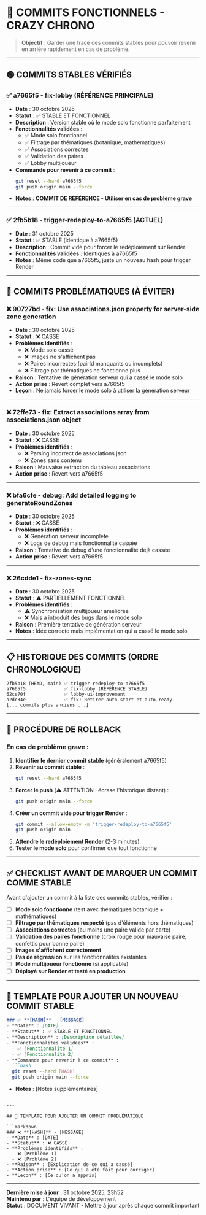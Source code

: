 # 📌 COMMITS FONCTIONNELS - CRAZY CHRONO

> **Objectif** : Garder une trace des commits stables pour pouvoir revenir en arrière rapidement en cas de problème.

---

## 🟢 COMMITS STABLES VÉRIFIÉS

### ✅ **a7665f5** - fix-lobby (RÉFÉRENCE PRINCIPALE)
- **Date** : 30 octobre 2025
- **Statut** : ✅ STABLE ET FONCTIONNEL
- **Description** : Version stable où le mode solo fonctionne parfaitement
- **Fonctionnalités validées** :
  - ✅ Mode solo fonctionnel
  - ✅ Filtrage par thématiques (botanique, mathématiques)
  - ✅ Associations correctes
  - ✅ Validation des paires
  - ✅ Lobby multijoueur
- **Commande pour revenir à ce commit** :
  ```bash
  git reset --hard a7665f5
  git push origin main --force
  ```
- **Notes** : **COMMIT DE RÉFÉRENCE - Utiliser en cas de problème grave**

---

### ✅ **2fb5b18** - trigger-redeploy-to-a7665f5 (ACTUEL)
- **Date** : 31 octobre 2025
- **Statut** : ✅ STABLE (identique à a7665f5)
- **Description** : Commit vide pour forcer le redéploiement sur Render
- **Fonctionnalités validées** : Identiques à a7665f5
- **Notes** : Même code que a7665f5, juste un nouveau hash pour trigger Render

---

## 🔴 COMMITS PROBLÉMATIQUES (À ÉVITER)

### ❌ **90727bd** - fix: Use associations.json properly for server-side zone generation
- **Date** : 30 octobre 2025
- **Statut** : ❌ CASSÉ
- **Problèmes identifiés** :
  - ❌ Mode solo cassé
  - ❌ Images ne s'affichent pas
  - ❌ Paires incorrectes (pairId manquants ou incomplets)
  - ❌ Filtrage par thématiques ne fonctionne plus
- **Raison** : Tentative de génération serveur qui a cassé le mode solo
- **Action prise** : Revert complet vers a7665f5
- **Leçon** : Ne jamais forcer le mode solo à utiliser la génération serveur

---

### ❌ **72ffe73** - fix: Extract associations array from associations.json object
- **Date** : 30 octobre 2025
- **Statut** : ❌ CASSÉ
- **Problèmes identifiés** :
  - ❌ Parsing incorrect de associations.json
  - ❌ Zones sans contenu
- **Raison** : Mauvaise extraction du tableau associations
- **Action prise** : Revert vers a7665f5

---

### ❌ **bfa6cfe** - debug: Add detailed logging to generateRoundZones
- **Date** : 30 octobre 2025
- **Statut** : ❌ CASSÉ
- **Problèmes identifiés** :
  - ❌ Génération serveur incomplète
  - ❌ Logs de debug mais fonctionnalité cassée
- **Raison** : Tentative de debug d'une fonctionnalité déjà cassée
- **Action prise** : Revert vers a7665f5

---

### ❌ **26cdde1** - fix-zones-sync
- **Date** : 30 octobre 2025
- **Statut** : ⚠️ PARTIELLEMENT FONCTIONNEL
- **Problèmes identifiés** :
  - ⚠️ Synchronisation multijoueur améliorée
  - ❌ Mais a introduit des bugs dans le mode solo
- **Raison** : Première tentative de génération serveur
- **Notes** : Idée correcte mais implémentation qui a cassé le mode solo

---

## 📋 HISTORIQUE DES COMMITS (ORDRE CHRONOLOGIQUE)

```
2fb5b18 (HEAD, main) ✅ trigger-redeploy-to-a7665f5
a7665f5              ✅ fix-lobby (RÉFÉRENCE STABLE)
62ce70f              ✅ lobby-ui-improvement
a2dc34e              ✅ fix: Retirer auto-start et auto-ready
[... commits plus anciens ...]
```

---

## 🔄 PROCÉDURE DE ROLLBACK

### En cas de problème grave :

1. **Identifier le dernier commit stable** (généralement a7665f5)
2. **Revenir au commit stable** :
   ```bash
   git reset --hard a7665f5
   ```
3. **Forcer le push** (⚠️ ATTENTION : écrase l'historique distant) :
   ```bash
   git push origin main --force
   ```
4. **Créer un commit vide pour trigger Render** :
   ```bash
   git commit --allow-empty -m 'trigger-redeploy-to-a7665f5'
   git push origin main
   ```
5. **Attendre le redéploiement Render** (2-3 minutes)
6. **Tester le mode solo** pour confirmer que tout fonctionne

---

## ✅ CHECKLIST AVANT DE MARQUER UN COMMIT COMME STABLE

Avant d'ajouter un commit à la liste des commits stables, vérifier :

- [ ] **Mode solo fonctionne** (test avec thématiques botanique + mathématiques)
- [ ] **Filtrage par thématiques respecté** (pas d'éléments hors thématiques)
- [ ] **Associations correctes** (au moins une paire valide par carte)
- [ ] **Validation des paires fonctionne** (croix rouge pour mauvaise paire, confettis pour bonne paire)
- [ ] **Images s'affichent correctement**
- [ ] **Pas de régression** sur les fonctionnalités existantes
- [ ] **Mode multijoueur fonctionne** (si applicable)
- [ ] **Déployé sur Render et testé en production**

---

## 📝 TEMPLATE POUR AJOUTER UN NOUVEAU COMMIT STABLE

```markdown
### ✅ **[HASH]** - [MESSAGE]
- **Date** : [DATE]
- **Statut** : ✅ STABLE ET FONCTIONNEL
- **Description** : [Description détaillée]
- **Fonctionnalités validées** :
  - ✅ [Fonctionnalité 1]
  - ✅ [Fonctionnalité 2]
- **Commande pour revenir à ce commit** :
  ```bash
  git reset --hard [HASH]
  git push origin main --force
  ```
- **Notes** : [Notes supplémentaires]
```

---

## 📝 TEMPLATE POUR AJOUTER UN COMMIT PROBLÉMATIQUE

```markdown
### ❌ **[HASH]** - [MESSAGE]
- **Date** : [DATE]
- **Statut** : ❌ CASSÉ
- **Problèmes identifiés** :
  - ❌ [Problème 1]
  - ❌ [Problème 2]
- **Raison** : [Explication de ce qui a cassé]
- **Action prise** : [Ce qui a été fait pour corriger]
- **Leçon** : [Ce qu'on a appris]
```

---

**Dernière mise à jour** : 31 octobre 2025, 23h52  
**Maintenu par** : L'équipe de développement  
**Statut** : DOCUMENT VIVANT - Mettre à jour après chaque commit important
